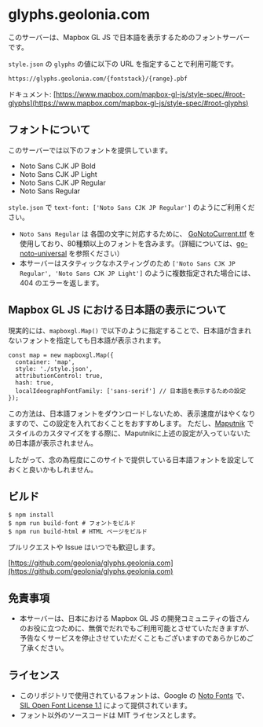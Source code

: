 # glyphs.geolonia.com

このサーバーは、Mapbox GL JS で日本語を表示するためのフォントサーバーです。

`style.json` の `glyphs` の値に以下の URL を指定することで利用可能です。

```
https://glyphs.geolonia.com/{fontstack}/{range}.pbf
```

ドキュメント: [https://www.mapbox.com/mapbox-gl-js/style-spec/#root-glyphs](https://www.mapbox.com/mapbox-gl-js/style-spec/#root-glyphs)

## フォントについて

このサーバーでは以下のフォントを提供しています。

* Noto Sans CJK JP Bold
* Noto Sans CJK JP Light
* Noto Sans CJK JP Regular
* Noto Sans Regular

`style.json` で `text-font: ['Noto Sans CJK JP Regular']` のようにご利用ください。

* `Noto Sans Regular` は 各国の文字に対応するために、 [GoNotoCurrent.ttf](https://github.com/satbyy/go-noto-universal/releases/tag/v5.1#:~:text=26%20days%20ago-,GoNotoCurrent.ttf,-14.1%20MB) を使用しており、80種類以上のフォントを含みます。（詳細については、[go-noto-universal](https://github.com/satbyy/go-noto-universal) を参照ください）
* 本サーバーはスタティックなホスティングのため `['Noto Sans CJK JP Regular', 'Noto Sans CJK JP Light']` のように複数指定された場合には、404 のエラーを返します。

## Mapbox GL JS における日本語の表示について

現実的には、`mapboxgl.Map()` で以下のように指定することで、日本語が含まれないフォントを指定しても日本語が表示されます。

```
const map = new mapboxgl.Map({
  container: 'map',
  style: './style.json',
  attributionControl: true,
  hash: true,
  localIdeographFontFamily: ['sans-serif'] // 日本語を表示するための設定
});
```

この方法は、日本語フォントをダウンロードしないため、表示速度がはやくなりますので、この設定を入れておくことをおすすめします。
ただし、[Maputnik](https://maputnik.github.io/) でスタイルのカスタマイズをする際に、Maputnikに上述の設定が入っていないため日本語が表示されません。

したがって、念の為程度にこのサイトで提供している日本語フォントを設定しておくと良いかもしれません。

## ビルド

```
$ npm install
$ npm run build-font # フォントをビルド
$ npm run build-html # HTML ページをビルド
```

プルリクエストや Issue はいつでも歓迎します。

[https://github.com/geolonia/glyphs.geolonia.com](https://github.com/geolonia/glyphs.geolonia.com)

## 免責事項

* 本サーバーは、日本における Mapbox GL JS の開発コミュニティの皆さんのお役に立つために、無償でだれでもご利用可能とさせていただきますが、予告なくサービスを停止させていただくこともございますのであらかじめご了承ください。

## ライセンス

* このリポジトリで使用されているフォントは、Google の [Noto Fonts](https://www.google.com/get/noto/) で、[SIL Open Font License 1.1](https://scripts.sil.org/cms/scripts/page.php?site_id=nrsi&id=OFL) によって提供されています。
* フォント以外のソースコードは MIT ライセンスとします。
